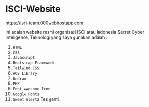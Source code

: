 # ISCI-Website

https://isci-team.000webhostapp.com

ini adalah website resmi organisasi ISCI atau Indonesia Secret Cyber Inteligence, 
Teknologi yang saya gunakan adalah : 
1. `HTML`
2. `CSS`
3. `Javascript`
4. `Bootstrap Framework`
5. `Tailwind CSS`
6. `AOS Library`
7. `Undraw`
8. `PHP`
9. `Font Awesome Icon`
10. `Google Fonts`
11. `Sweet Alert2`
Tes ganti
